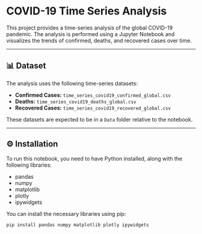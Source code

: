 # COVID-19 Time Series Analysis

This project provides a time-series analysis of the global COVID-19 pandemic. The analysis is performed using a Jupyter Notebook and visualizes the trends of confirmed, deaths, and recovered cases over time.

---

## 📊 Dataset

The analysis uses the following time-series datasets:

* **Confirmed Cases:** `time_series_covid19_confirmed_global.csv`
* **Deaths:** `time_series_covid19_deaths_global.csv`
* **Recovered Cases:** `time_series_covid19_recovered_global.csv`

These datasets are expected to be in a `Data` folder relative to the notebook.

---

## ⚙️ Installation

To run this notebook, you need to have Python installed, along with the following libraries:

* pandas
* numpy
* matplotlib
* plotly
* ipywidgets

You can install the necessary libraries using pip:

```bash
pip install pandas numpy matplotlib plotly ipywidgets
